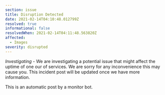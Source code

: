```yaml
---
section: issue
title: Disruption Detected
date: 2021-02-14T04:10:48.012799Z
resolved: true
informational: false
resolvedWhen: 2021-02-14T04:11:48.563820Z
affected:
  - Images
severity: disrupted
---
```

*Investigating* - We are investigating a potential issue that might affect the uptime of one our of services. We are sorry for any inconvenience this may cause you. This incident post will be updated once we have more information.

This is an automatic post by a monitor bot.
        